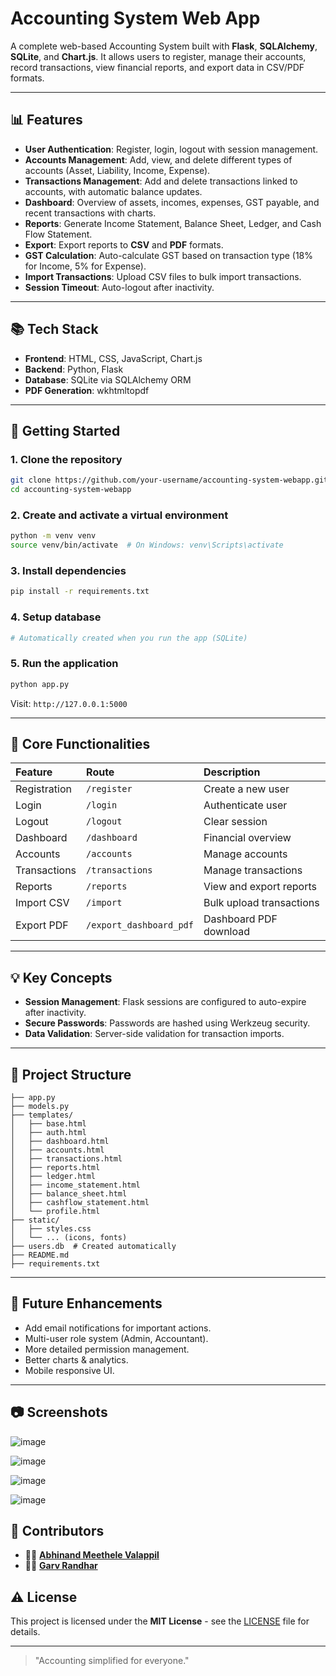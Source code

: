 # Accounting System Web App

A complete web-based Accounting System built with **Flask**, **SQLAlchemy**, **SQLite**, and **Chart.js**. It allows users to register, manage their accounts, record transactions, view financial reports, and export data in CSV/PDF formats.

---

## 📊 Features

- **User Authentication**: Register, login, logout with session management.
- **Accounts Management**: Add, view, and delete different types of accounts (Asset, Liability, Income, Expense).
- **Transactions Management**: Add and delete transactions linked to accounts, with automatic balance updates.
- **Dashboard**: Overview of assets, incomes, expenses, GST payable, and recent transactions with charts.
- **Reports**: Generate Income Statement, Balance Sheet, Ledger, and Cash Flow Statement.
- **Export**: Export reports to **CSV** and **PDF** formats.
- **GST Calculation**: Auto-calculate GST based on transaction type (18% for Income, 5% for Expense).
- **Import Transactions**: Upload CSV files to bulk import transactions.
- **Session Timeout**: Auto-logout after inactivity.

---

## 📚 Tech Stack

- **Frontend**: HTML, CSS, JavaScript, Chart.js
- **Backend**: Python, Flask
- **Database**: SQLite via SQLAlchemy ORM
- **PDF Generation**: wkhtmltopdf

---

## 🚀 Getting Started

### 1. Clone the repository
```bash
git clone https://github.com/your-username/accounting-system-webapp.git
cd accounting-system-webapp
```

### 2. Create and activate a virtual environment
```bash
python -m venv venv
source venv/bin/activate  # On Windows: venv\Scripts\activate
```

### 3. Install dependencies
```bash
pip install -r requirements.txt
```

### 4. Setup database
```bash
# Automatically created when you run the app (SQLite)
```

### 5. Run the application
```bash
python app.py
```

Visit: `http://127.0.0.1:5000`

---

## 📅 Core Functionalities

| Feature | Route | Description |
| :-- | :-- | :-- |
| Registration | `/register` | Create a new user |
| Login | `/login` | Authenticate user |
| Logout | `/logout` | Clear session |
| Dashboard | `/dashboard` | Financial overview |
| Accounts | `/accounts` | Manage accounts |
| Transactions | `/transactions` | Manage transactions |
| Reports | `/reports` | View and export reports |
| Import CSV | `/import` | Bulk upload transactions |
| Export PDF | `/export_dashboard_pdf` | Dashboard PDF download |

---

## 💡 Key Concepts

- **Session Management**: Flask sessions are configured to auto-expire after inactivity.
- **Secure Passwords**: Passwords are hashed using Werkzeug security.
- **Data Validation**: Server-side validation for transaction imports.

---

## 📁 Project Structure

```
├── app.py
├── models.py
├── templates/
│   ├── base.html
│   ├── auth.html
│   ├── dashboard.html
│   ├── accounts.html
│   ├── transactions.html
│   ├── reports.html
│   ├── ledger.html
│   ├── income_statement.html
│   ├── balance_sheet.html
│   ├── cashflow_statement.html
│   └── profile.html
├── static/
│   ├── styles.css
│   └── ... (icons, fonts)
├── users.db  # Created automatically
├── README.md
├── requirements.txt
```

---

## 🚀 Future Enhancements

- Add email notifications for important actions.
- Multi-user role system (Admin, Accountant).
- More detailed permission management.
- Better charts & analytics.
- Mobile responsive UI.

---

## 📷 Screenshots
![image](https://github.com/user-attachments/assets/05e109c2-1917-4d5b-b8fc-d69eae6caa31)

![image](https://github.com/user-attachments/assets/df1cd905-e005-4e99-bccd-73dfa7255899)

![image](https://github.com/user-attachments/assets/842bab99-fd25-4595-9b69-37a4758483ca)

![image](https://github.com/user-attachments/assets/e51f71c9-1658-427c-9293-d978ef69d244)


## 👥 Contributors
- 👨‍💻 **[Abhinand Meethele Valappil](https://github.com/abhinandmv)**
- 🧑‍💻 **[Garv Randhar](https://github.com/GarvRandhar)**


## ⚠️ License

This project is licensed under the **MIT License** - see the [LICENSE](LICENSE) file for details.

---

> "Accounting simplified for everyone."


